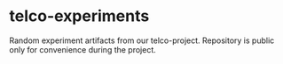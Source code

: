 # telco-experiments
Random experiment artifacts from our telco-project. Repository is public only for convenience during the project.
